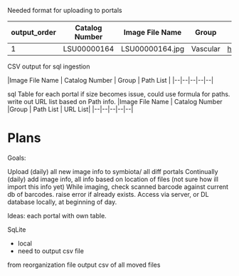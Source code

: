 
Needed format for uploading to portals 

|output_order	|Catalog Number	|Image File Name	|Group	|originalurl|originalurl|
|--|--|--|--|--|--|
|1	|LSU00000164	|LSU00000164.jpg	|Vascular	|http://images.cyberfloralouisiana.com/images/specimensheets/lsu/0/0/1/64/LSU00000164.jpg	| http://images.cyberfloralouisiana.com/images/specimensheets/lsu/0/0/1/64/LSU00000164_l.jpg

CSV output for sql ingestion 

|Image File Name | Catalog Number | Group | Path List |
|--|--|--|--|--|

sql 
Table for each portal
if size becomes issue, could use formula for paths. 
write out URL list based on Path info. 
|Image File Name | Catalog Number |Group | Path List | URL List|
|--|--|--|--|--|

# Plans

Goals:

Upload (daily) all new image info to symbiota/ all diff portals
Continually (daily) add image info, all info based on location of files (not sure how ill import this info yet)
While imaging, check scanned barcode against current db of barcodes. raise error if already exists. Access via server, or DL database locally, at beginning of day. 

Ideas:
each portal with own table. 

SqLite
- local 
- need to output csv file 

from reorganization file 
output csv of all moved files 
